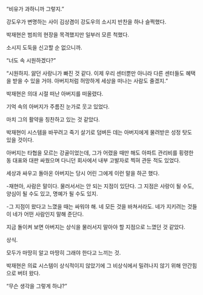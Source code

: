 “비유가 과하니까 그렇지.”

강도우가 변명하는 사이 김상겸이 강도우의 소시지 반찬을 하나 슬쩍했다.

박재현은 범죄의 현장을 목격했지만 일부러 모른 척했다.

소시지 도둑을 신고할 순 없으니까.

“너도 속 시원하겠다?”

“시원하지. 앓던 사랑니가 빠진 것 같다. 이제 우리 센터뿐만 아니라 다른 센터들도 혜택을 받을 수 있을 거야. 아버지처럼 허망하게 세상을 떠나는 사람도 줄겠지.”

박재현은 의대 시절 떠난 아버지를 떠올렸다.

기억 속의 아버지가 주름진 눈가로 웃고 있었다.

마치 그의 활약을 칭찬하고 있는 것 같았다.

박재현이 시스템을 바꾸려고 죽기 살기로 덤벼든 데는 아버지에게 물려받은 성정 탓도 있을 것이다.

아버지는 타협을 모르는 강골이었는데, 그가 어렸을 때만 해도 아파트 관리비를 횡령한 동 대표와 대판 싸웠으며 다니던 회사에서 내부 고발자로 찍혀 관둔 적도 있었다.

세상과 싸우고 돌아온 아버지는 당시 어린 그에게 이런 말을 하곤 했다.

-재현아, 사람은 말이다. 물러서서는 안 되는 지점이 있단다. 그 지점은 사랑이 될 수도, 양심이 될 수도 있고, 명예가 될 수도 있지.

-그 지점이 왔다고 느꼈을 때는 싸워야 해. 네 모든 것을 바쳐서라도. 네가 지키려는 것들이 네가 어떤 사람인지 말해 준단다.

지금 돌이켜 보면 아버지는 상식을 물러서지 말아야 할 지점으로 느꼈던 것 같았다.

상식.

모두가 마땅히 알고 마땅히 그래야 한다고 느끼는 것.

박재현은 의료 시스템이 상식적이지 않았기에 그 비상식에서 밀려나지 않기 위해 안간힘으로 버텨 왔다.

“무슨 생각을 그렇게 하냐?”